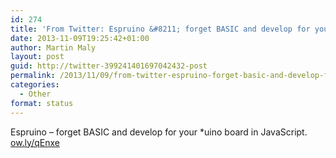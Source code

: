 ```yaml
---
id: 274
title: 'From Twitter: Espruino &#8211; forget BASIC and develop for your *uino&#8230;'
date: 2013-11-09T19:25:42+01:00
author: Martin Maly
layout: post
guid: http://twitter-399241401697042432-post
permalink: /2013/11/09/from-twitter-espruino-forget-basic-and-develop-for-your-uino/
categories:
  - Other
format: status
---
```

Espruino &#8211; forget BASIC and develop for your *uino board in JavaScript. [ow.ly/qEnxe](http://ow.ly/qEnxe)
